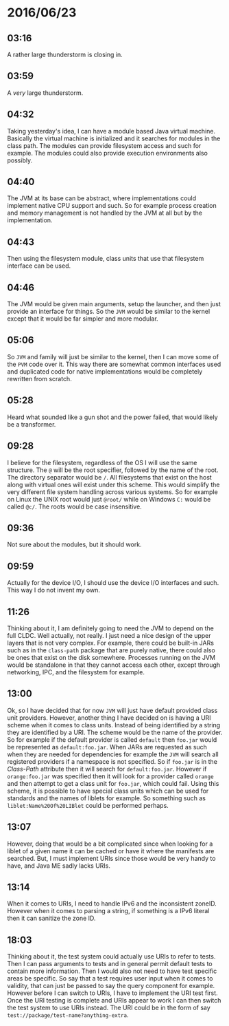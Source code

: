 # 2016/06/23

## 03:16

A rather large thunderstorm is closing in.

## 03:59

A _very_ large thunderstorm.

## 04:32

Taking yesterday's idea, I can have a module based Java virtual machine.
Basically the virtual machine is initialized and it searches for modules in
the class path. The modules can provide filesystem access and such for example.
The modules could also provide execution environments also possibly.

## 04:40

The JVM at its base can be abstract, where implementations could implement
native CPU support and such. So for example process creation and memory
management is not handled by the JVM at all but by the implementation.

## 04:43

Then using the filesystem module, class units that use that filesystem
interface can be used.

## 04:46

The JVM would be given main arguments, setup the launcher, and then just
provide an interface for things. So the `JVM` would be similar to the kernel
except that it would be far simpler and more modular.

## 05:06

So `JVM` and family will just be similar to the kernel, then I can move some
of the `PVM` code over it. This way there are somewhat common interfaces used
and duplicated code for native implementations would be completely rewritten
from scratch.

## 05:28

Heard what sounded like a gun shot and the power failed, that would likely be
a transformer.

## 09:28

I believe for the filesystem, regardless of the OS I will use the same
structure. The `@` will be the root specifier, followed by the name of the
root. The directory separator would be `/`. All filesystems that exist on the
host along with virtual ones will exist under this scheme. This would simplify
the very different file system handling across various systems. So for
example on Linux the UNIX root would just `@root/` while on Windows `C:` would
be called `@c/`. The roots would be case insensitive.

## 09:36

Not sure about the modules, but it should work.

## 09:59

Actually for the device I/O, I should use the device I/O interfaces and such.
This way I do not invent my own.

## 11:26

Thinking about it, I am definitely going to need the JVM to depend on the full
CLDC. Well actually, not really. I just need a nice design of the upper layers
that is not very complex. For example, there could be built-in JARs such as
in the `class-path` package that are purely native, there could also be ones
that exist on the disk somewhere. Processes running on the JVM would be
standalone in that they cannot access each other, except through networking,
IPC, and the filesystem for example.

## 13:00

Ok, so I have decided that for now `JVM` will just have default provided class
unit providers. However, another thing I have decided on is having a URI
scheme when it comes to class units. Instead of being identified by a string
they are identified by a URI. The scheme would be the name of the provider.
So for example if the default provider is called `default` then `foo.jar`
would be represented as `default:foo.jar`. When JARs are requested as such
when they are needed for dependencies for example the `JVM` will search all
registered providers if a namespace is not specified. So if `foo.jar` is in
the _Class-Path_ attribute then it will search for `default:foo.jar`. However
if `orange:foo.jar` was specified then it will look for a provider called
`orange` and then attempt to get a class unit for `foo.jar`, which could fail.
Using this scheme, it is possible to have special class units which can be
used for standards and the names of liblets for example. So something such
as `liblet:Name%20Of%20LIBlet` could be performed perhaps.

## 13:07

However, doing that would be a bit complicated since when looking for a liblet
of a given name it can be cached or have it where the manifests are searched.
But, I must implement URIs since those would be very handy to have, and Java ME
sadly lacks URIs.

## 13:14

When it comes to URIs, I need to handle IPv6 and the inconsistent zoneID.
However when it comes to parsing a string, if something is a IPv6 literal then
it can sanitize the zone ID.

## 18:03

Thinking about it, the test system could actually use URIs to refer to tests.
Then I can pass arguments to tests and in general permit default tests to
contain more information. Then I would also not need to have test specific
areas be specific. So say that a test requires user input when it comes to
validity, that can just be passed to say the query component for example.
However before I can switch to URIs, I have to implement the URI test first.
Once the URI testing is complete and URIs appear to work I can then switch
the test system to use URIs instead. The URI could be in the form of say
`test://package/test-name?anything-extra`.

